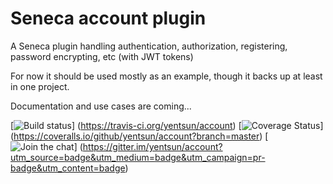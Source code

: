 Seneca account plugin
=====================

A Seneca plugin handling authentication, authorization, registering, password encrypting, etc (with JWT tokens)

For now it should be used mostly as an example, though it backs up at least in one project.

Documentation and use cases are coming...


[![Build status](https://travis-ci.org/yentsun/account.svg?branch=master)]
(https://travis-ci.org/yentsun/account)
[![Coverage Status](https://coveralls.io/repos/github/yentsun/account/badge.svg?branch=master)]
(https://coveralls.io/github/yentsun/account?branch=master)
[![Join the chat](https://badges.gitter.im/yentsun/account.svg)]
(https://gitter.im/yentsun/account?utm_source=badge&utm_medium=badge&utm_campaign=pr-badge&utm_content=badge)